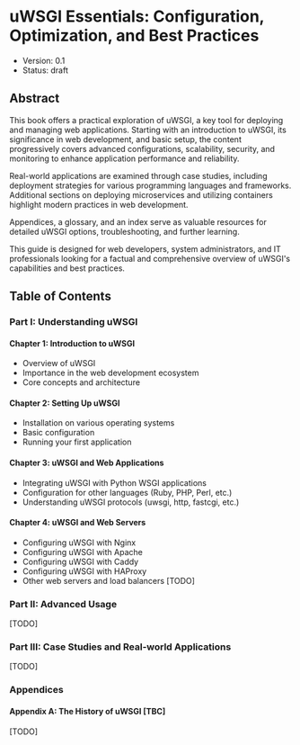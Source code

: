 # uWSGI Essentials: Configuration, Optimization, and Best Practices

- Version: 0.1
- Status: draft

## Abstract
This book offers a practical exploration of uWSGI, a key tool for deploying and managing web applications. Starting with an introduction to uWSGI, its significance in web development, and basic setup, the content progressively covers advanced configurations, scalability, security, and monitoring to enhance application performance and reliability. 

Real-world applications are examined through case studies, including deployment strategies for various programming languages and frameworks. Additional sections on deploying microservices and utilizing containers highlight modern practices in web development. 

Appendices, a glossary, and an index serve as valuable resources for detailed uWSGI options, troubleshooting, and further learning. 

This guide is designed for web developers, system administrators, and IT professionals looking for a factual and comprehensive overview of uWSGI's capabilities and best practices.

## Table of Contents

### Part I: Understanding uWSGI

#### Chapter 1: Introduction to uWSGI
- Overview of uWSGI
- Importance in the web development ecosystem
- Core concepts and architecture

#### Chapter 2: Setting Up uWSGI
- Installation on various operating systems
- Basic configuration
- Running your first application

#### Chapter 3: uWSGI and Web Applications
- Integrating uWSGI with Python WSGI applications
- Configuration for other languages (Ruby, PHP, Perl, etc.)
- Understanding uWSGI protocols (uwsgi, http, fastcgi, etc.)

#### Chapter 4: uWSGI and Web Servers
- Configuring uWSGI with Nginx
- Configuring uWSGI with Apache
- Configuring uWSGI with Caddy
- Configuring uWSGI with HAProxy
- Other web servers and load balancers [TODO]

### Part II: Advanced Usage

[TODO]

### Part III: Case Studies and Real-world Applications

[TODO]

### Appendices

#### Appendix A: The History of uWSGI [TBC] 


[TODO]
